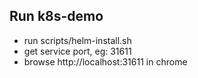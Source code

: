 ## Run k8s-demo
* run scripts/helm-install.sh
* get service port, eg: 31611
* browse http://localhost:31611 in chrome